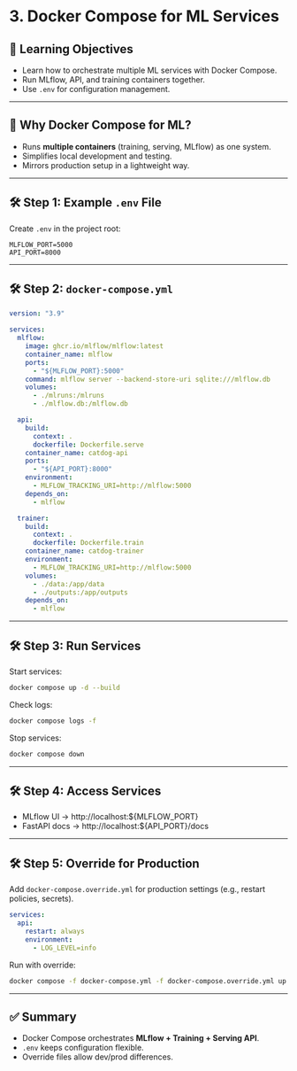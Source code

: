 # 3. Docker Compose for ML Services

## 🎯 Learning Objectives
- Learn how to orchestrate multiple ML services with Docker Compose.  
- Run MLflow, API, and training containers together.  
- Use `.env` for configuration management.  

---

## 📘 Why Docker Compose for ML?

- Runs **multiple containers** (training, serving, MLflow) as one system.  
- Simplifies local development and testing.  
- Mirrors production setup in a lightweight way.  

---

## 🛠 Step 1: Example `.env` File

Create `.env` in the project root:

```env
MLFLOW_PORT=5000
API_PORT=8000
```

---

## 🛠 Step 2: `docker-compose.yml`

```yaml
version: "3.9"

services:
  mlflow:
    image: ghcr.io/mlflow/mlflow:latest
    container_name: mlflow
    ports:
      - "${MLFLOW_PORT}:5000"
    command: mlflow server --backend-store-uri sqlite:///mlflow.db                            --default-artifact-root /mlruns                            --host 0.0.0.0
    volumes:
      - ./mlruns:/mlruns
      - ./mlflow.db:/mlflow.db

  api:
    build:
      context: .
      dockerfile: Dockerfile.serve
    container_name: catdog-api
    ports:
      - "${API_PORT}:8000"
    environment:
      - MLFLOW_TRACKING_URI=http://mlflow:5000
    depends_on:
      - mlflow

  trainer:
    build:
      context: .
      dockerfile: Dockerfile.train
    container_name: catdog-trainer
    environment:
      - MLFLOW_TRACKING_URI=http://mlflow:5000
    volumes:
      - ./data:/app/data
      - ./outputs:/app/outputs
    depends_on:
      - mlflow
```

---

## 🛠 Step 3: Run Services

Start services:
```bash
docker compose up -d --build
```

Check logs:
```bash
docker compose logs -f
```

Stop services:
```bash
docker compose down
```

---

## 🛠 Step 4: Access Services

- MLflow UI → http://localhost:${MLFLOW_PORT}  
- FastAPI docs → http://localhost:${API_PORT}/docs  

---

## 🛠 Step 5: Override for Production

Add `docker-compose.override.yml` for production settings (e.g., restart policies, secrets).

```yaml
services:
  api:
    restart: always
    environment:
      - LOG_LEVEL=info
```

Run with override:
```bash
docker compose -f docker-compose.yml -f docker-compose.override.yml up -d
```

---

## ✅ Summary
- Docker Compose orchestrates **MLflow + Training + Serving API**.  
- `.env` keeps configuration flexible.  
- Override files allow dev/prod differences.  

